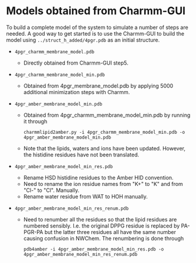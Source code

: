 Models obtained from Charmm-GUI
===============================

To build a complete model of the system to simulate a number of steps are needed. A good way to get
started is to use the Charmm-GUI to build the model using `../struct_h_added/4pgr.pdb` as an
initial structure.

* `4pgr_charmm_membrane_model.pdb`
  * Directly obtained from Charmm-GUI step5.

* `4pgr_charmm_membrane_model_min.pdb`
  * Obtained from 4pgr_membrane_model.pdb by applying 5000 additional minimization
    steps with Charmm.

* `4pgr_amber_membrane_model_min.pdb`
  * Obtained from 4pgr_charmm_membrane_model_min.pdb by running it through
    ```
    charmmlipid2amber.py -i 4pgr_charmm_membrane_model_min.pdb -o 4pgr_amber_membrane_model_min.pdb
    ```
  * Note that the lipids, waters and ions have been updated. However, the 
    histidine residues have not been translated.

* `4pgr_amber_membrane_model_min_res.pdb`
  * Rename HSD histidine residues to the Amber HID convention.
  * Need to rename the ion residue names from "K+" to "K" and from "Cl-" to "Cl". Manually.
  * Rename water residue from WAT to HOH manually.

* `4pgr_amber_membrane_model_min_res_renum.pdb`
  * Need to renumber all the residues so that the lipid residues are numbered sensibly. I.e. the
    original DPPG residue is replaced by PA-PGR-PA but the latter three residues all have the
    same number causing confusion in NWChem. The renumbering is done through 
    ```
    pdb4amber -i 4pgr_amber_membrane_model_min_res.pdb -o 4pgr_amber_membrane_model_min_res_renum.pdb
    ```

